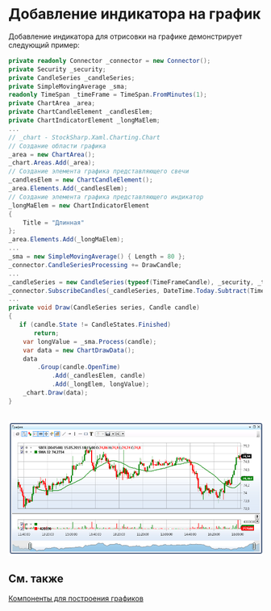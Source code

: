# Добавление индикатора на график

Добавление индикатора для отрисовки на графике демонстрирует следующий пример:

```cs
private readonly Connector _connector = new Connector();
private Security _security;
private CandleSeries _candleSeries;
private SimpleMovingAverage _sma;
readonly TimeSpan _timeFrame = TimeSpan.FromMinutes(1);
private ChartArea _area;
private ChartCandleElement _candlesElem;
private ChartIndicatorElement _longMaElem;
...
// _chart - StockSharp.Xaml.Charting.Chart
// Создание области графика
_area = new ChartArea();
_chart.Areas.Add(_area);
// Создание элемента графика представляющего свечи
_candlesElem = new ChartCandleElement();
_area.Elements.Add(_candlesElem);
// Создание элемента графика представляющего индикатор
_longMaElem = new ChartIndicatorElement
{
	Title = "Длинная"
};
_area.Elements.Add(_longMaElem);
...
_sma = new SimpleMovingAverage() { Length = 80 };
_connector.CandleSeriesProcessing += DrawCandle;
...
_candleSeries = new CandleSeries(typeof(TimeFrameCandle), _security, _timeFrame);
_connector.SubscribeCandles(_candleSeries, DateTime.Today.Subtract(TimeSpan.FromDays(30)), DateTime.Now);
...
private void Draw(CandleSeries series, Candle candle)
{
   if (candle.State != CandleStates.Finished)
       return;
	var longValue = _sma.Process(candle);
	var data = new ChartDrawData();
	data
		.Group(candle.OpenTime)
			.Add(_candlesElem, candle)
			.Add(_longElem, longValue);
	_chart.Draw(data);
}
		
```

![indicators chart](../../../images/indicators_chart.png)

## См. также

[Компоненты для построения графиков](../graphical_user_interface/charts.md)
